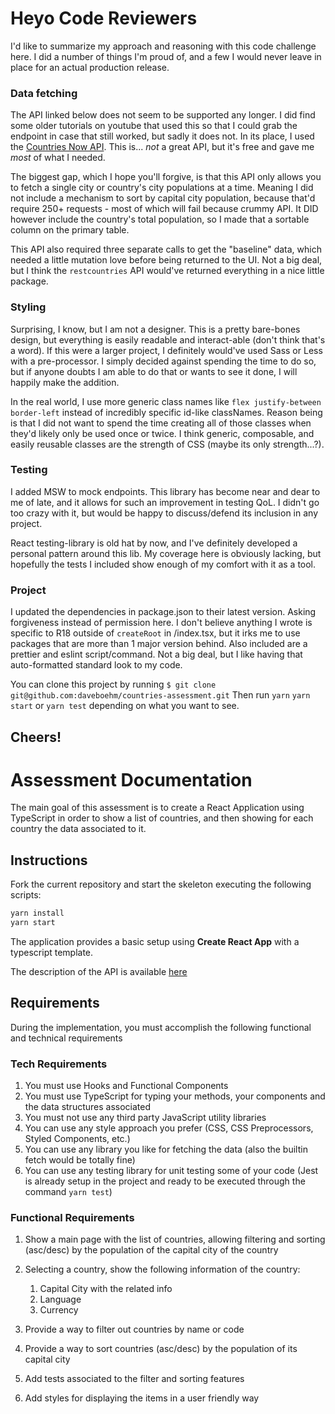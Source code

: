 # Heyo Code Reviewers

I'd like to summarize my approach and reasoning with this code challenge here. I did a number of things I'm proud of, 
and a few I would never leave in place for an actual production release.

### Data fetching
The API linked below does not seem to be supported any longer. I did find some older tutorials on youtube that used 
this so that I could grab the endpoint in case that still worked, but sadly it does not. In its place, I used the
[Countries Now API](https://countriesnow.space/). This is... _not_ a great API, but it's free and gave me _most_ of 
what I needed. 

The biggest gap, which I hope you'll forgive, is that this API only allows you to fetch a single city or 
country's city populations at a time. Meaning I did not include a mechanism to sort by capital city population, because 
that'd require 250+ requests - most of which will fail because crummy API. It DID however include the country's total
population, so I made that a sortable column on the primary table.

This API also required three separate calls to get the "baseline" data, which needed a little mutation love before being
returned to the UI. Not a big deal, but I think the `restcountries` API would've returned everything in a nice little 
package. 

### Styling
Surprising, I know, but I am not a designer. This is a pretty bare-bones design, but everything is easily readable and 
interact-able (don't think that's a word). If this were a larger project, I definitely would've used Sass or Less with 
a pre-processor. I simply decided against spending the time to do so, but if anyone doubts I am able to do that or 
wants to see it done, I will happily make the addition. 

In the real world, I use more generic class names like `flex justify-between border-left` instead of incredibly 
specific id-like classNames. Reason being is that I did not want to spend the time creating all of those classes when 
they'd likely only be used once or twice. I think generic, composable, and easily reusable classes are the strength of 
CSS (maybe its only strength...?). 

### Testing
I added MSW to mock endpoints. This library has become near and dear to me of late, and it allows for such an 
improvement in testing QoL. I didn't go too crazy with it, but would be happy to discuss/defend its inclusion in any 
project.

React testing-library is old hat by now, and I've definitely developed a personal pattern around this lib. My coverage
here is obviously lacking, but hopefully the tests I included show enough of my comfort with it as a tool.

### Project
I updated the dependencies in package.json to their latest version. Asking forgiveness instead of permission here. 
I don't believe anything I wrote is specific to R18 outside of `createRoot` in /index.tsx, but it irks me to use 
packages that are more than 1 major version behind. Also included are a prettier and eslint script/command. Not a big 
deal, but I like having that auto-formatted standard look to my code.

You can clone this project by running `$ git clone git@github.com:daveboehm/countries-assessment.git`
Then run 
`yarn`
`yarn start` or `yarn test` depending on what you want to see.

## Cheers!

# Assessment Documentation

The main goal of this assessment is to create a React Application using TypeScript in order to show a list of countries, and then showing for each country the data associated to it.  

## Instructions

Fork the current repository and start the skeleton executing the following scripts:

```s
yarn install
yarn start 
```

The application provides a basic setup using **Create React App** with a typescript template. 

The description of the API is available [here](https://restcountries.eu/?ref=public-apis)

## Requirements

During the implementation, you must accomplish the following functional and technical requirements

### Tech Requirements

1. You must use Hooks and Functional Components
2. You must use TypeScript for typing your methods, your components and the data structures associated
3. You must not use any third party JavaScript utility libraries
4. You can use any style approach you prefer (CSS, CSS Preprocessors, Styled Components, etc.)
5. You can use any library you like for fetching the data (also the builtin fetch would be totally fine)
6. You can use any testing library for unit testing some of your code (Jest is already setup in the project and ready to be executed through the command `yarn test`)

### Functional Requirements

1. Show a main page with the list of countries, allowing filtering and sorting (asc/desc) by the population of the capital city of the country 
   
2. Selecting a country, show the following information of the country:
   1. Capital City with the related info
   2. Language
   3. Currency

3. Provide a way to filter out countries by name or code
   
4. Provide a way to sort countries (asc/desc) by the population of its capital city 
   
5.  Add tests associated to the filter and sorting features
   
6.  Add styles for displaying the items in a user friendly way
